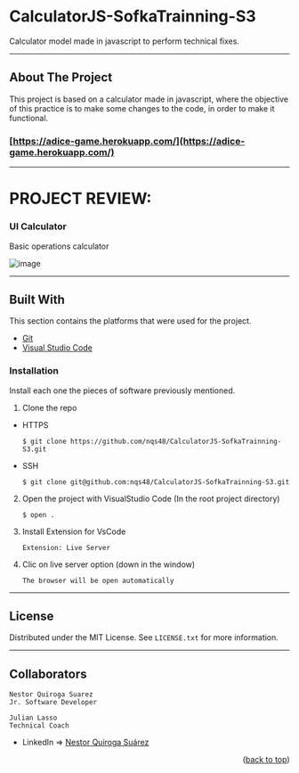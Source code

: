 # CalculatorJS-SofkaTrainning-S3

Calculator model made in javascript to perform technical fixes.

---

<!-- ABOUT THE PROJECT -->

## About The Project

This project is based on a calculator made in javascript, where the objective of this practice is to make some changes to the code, in order to make it functional.

### [https://adice-game.herokuapp.com/](https://adice-game.herokuapp.com/)

---

# PROJECT REVIEW:

### UI Calculator

Basic operations calculator

![image]()

---

## Built With

This section contains the platforms that were used for the project.

-   [Git](https://git-scm.com/)
-   [Visual Studio Code](https://code.visualstudio.com/)

### Installation

Install each one the pieces of software previously mentioned.

1. Clone the repo

-   HTTPS

    ```
    $ git clone https://github.com/nqs48/CalculatorJS-SofkaTrainning-S3.git
    ```

-   SSH
    ```
    $ git clone git@github.com:nqs48/CalculatorJS-SofkaTrainning-S3.git
    ```

2. Open the project with VisualStudio Code (In the root project directory)

    ```
    $ open .
    ```

3. Install Extension for VsCode

    ```
    Extension: Live Server
    ```

4. Clic on live server option (down in the window)

    ```
    The browser will be open automatically
    ```

---

<!-- LICENSE -->

## License

Distributed under the MIT License. See `LICENSE.txt` for more information.

---

<!-- CONTACT -->

## Collaborators

```
Nestor Quiroga Suarez
Jr. Software Developer
```

```
Julian Lasso
Technical Coach
```


-   LinkedIn => [Nestor Quiroga Suárez](https://www.linkedin.com/in/nqs48/)

<p align="right">(<a href="#top">back to top</a>)</p>
